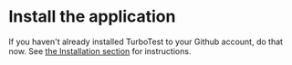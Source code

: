 # Install the application

If you haven't already installed TurboTest to your Github account, do that now. See [the Installation section](../ga-installation.md) for instructions.

